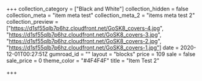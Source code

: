 +++
collection_category = ["Black and White"]
collection_hidden = false
collection_meta = "item meta test"
collection_meta_2 = "items meta test 2"
collection_preview = ["https://d1sf55qlb7p6hz.cloudfront.net/GoSK8_covers-4.jpg", "https://d1sf55qlb7p6hz.cloudfront.net/GoSK8_covers-3.jpg", "https://d1sf55qlb7p6hz.cloudfront.net/GoSK8_covers-2.jpg", "https://d1sf55qlb7p6hz.cloudfront.net/GoSK8_covers-1.jpg"]
date = 2020-12-01T00:27:51Z
gumroad_id = ""
layout = "blocks"
price = 109
sale = false
sale_price = 0
theme_color = "#4F4F4F"
title = "Item Test 2"

+++
